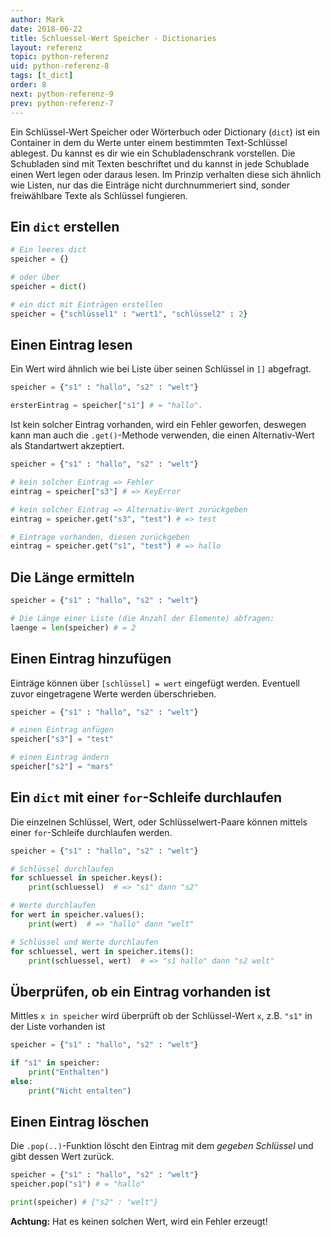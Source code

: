 ```yaml
---
author: Mark
date: 2018-06-22
title: Schluessel-Wert Speicher - Dictionaries
layout: referenz
topic: python-referenz
uid: python-referenz-8
tags: [t_dict]
order: 8
next: python-referenz-9
prev: python-referenz-7
---
```


Ein Schlüssel-Wert Speicher oder Wörterbuch oder Dictionary (`dict`) ist ein Container in dem du Werte unter einem bestimmten Text-Schlüssel ablegest. Du kannst es dir wie ein Schubladenschrank vorstellen. Die Schubladen sind mit Texten beschriftet und du kannst in jede Schublade einen Wert legen oder daraus lesen. Im Prinzip verhalten diese sich ähnlich wie Listen, nur das die Einträge nicht durchnummeriert sind, sonder freiwählbare Texte als Schlüssel fungieren.

## Ein `dict` erstellen

```python
# Ein leeres dict
speicher = {}

# oder über
speicher = dict()

# ein dict mit Einträgen erstellen
speicher = {"schlüssel1" : "wert1", "schlüssel2" : 2}
```

## Einen Eintrag  lesen

Ein Wert wird ähnlich wie bei Liste über seinen Schlüssel in `[]` abgefragt.

```python
speicher = {"s1" : "hallo", "s2" : "welt"}

ersterEintrag = speicher["s1"] # = "hallo".
```

Ist kein solcher Eintrag vorhanden, wird ein Fehler geworfen, deswegen kann man auch die `.get()`-Methode verwenden, die einen Alternativ-Wert als Standartwert akzeptiert.

```python
speicher = {"s1" : "hallo", "s2" : "welt"}

# kein solcher Eintrag => Fehler
eintrag = speicher["s3"] # => KeyError

# kein solcher Eintrag => Alternativ-Wert zurückgeben
eintrag = speicher.get("s3", "test") # => test

# Eintrage vorhanden, diesen zurückgeben
eintrag = speicher.get("s1", "test") # => hallo

```

## Die Länge ermitteln

```python
speicher = {"s1" : "hallo", "s2" : "welt"}

# Die Länge einer Liste (die Anzahl der Elemente) abfragen:
laenge = len(speicher) # = 2
```

## Einen Eintrag hinzufügen

Einträge können über `[schlüssel] = wert` eingefügt werden. Eventuell zuvor eingetragene Werte werden überschrieben.

```python
speicher = {"s1" : "hallo", "s2" : "welt"}

# einen Eintrag anfügen
speicher["s3"] = "test"

# einen Eintrag ändern
speicher["s2"] = "mars"

```

## Ein `dict` mit einer `for`-Schleife durchlaufen

Die einzelnen Schlüssel, Wert, oder Schlüsselwert-Paare können mittels einer `for`-Schleife durchlaufen werden.

```python
speicher = {"s1" : "hallo", "s2" : "welt"}

# Schlüssel durchlaufen
for schluessel in speicher.keys():
    print(schluessel)  # => "s1" dann "s2"

# Werte durchlaufen
for wert in speicher.values():
    print(wert)  # => "hallo" dann "welt"

# Schlüssel und Werte durchlaufen
for schluessel, wert in speicher.items():
    print(schluessel, wert)  # => "s1 hallo" dann "s2 welt"

```

## Überprüfen, ob ein Eintrag vorhanden ist

Mittles `x in speicher` wird überprüft ob der Schlüssel-Wert `x`, z.B. `"s1"` in der Liste vorhanden ist

```python
speicher = {"s1" : "hallo", "s2" : "welt"}

if "s1" in speicher:
    print("Enthalten")
else:
    print("Nicht entalten")
```

## Einen Eintrag löschen

Die `.pop(..)`-Funktion löscht den Eintrag mit dem *gegeben Schlüssel* und gibt dessen Wert zurück.

```python
speicher = {"s1" : "hallo", "s2" : "welt"}
speicher.pop("s1") # = "hallo"

print(speicher) # {"s2" : "welt"}
```

**Achtung:** Hat es keinen solchen Wert, wird ein Fehler erzeugt!
